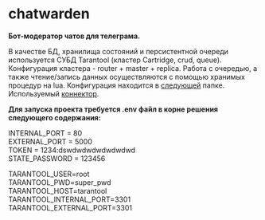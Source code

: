 # chatwarden

**Бот-модератор чатов для телеграма.**  
  
В качестве БД, хранилища состояний и персистентной очереди используется СУБД Tarantool (кластер Cartridge, crud, queue).  
Конфигурация кластера - router + master + replica. Работа с очередью, а также чтение/запись данных осуществляются с помощью хранимых процедур на lua. Конфигурация находится в [следующей](https://github.com/vladzvx/chatwarden/tree/main/ChatWarden.CoreLib/Infrastructure/Tarantool) папке.  
Используемый [коннектор](https://github.com/progaudi/progaudi.tarantool).
  
**Для запуска проекта требуется .env файл в корне решения следующего содержания:**  
  
INTERNAL_PORT = 80  
EXTERNAL_PORT = 5000  
TOKEN = 1234:dswdwdwdwdwdwdwd  
STATE_PASSWORD = 123456  
  
TARANTOOL_USER=root  
TARANTOOL_PWD=super_pwd  
TARANTOOL_HOST=tarantool  
TARANTOOL_INTERNAL_PORT=3301  
TARANTOOL_EXTERNAL_PORT=3301  
